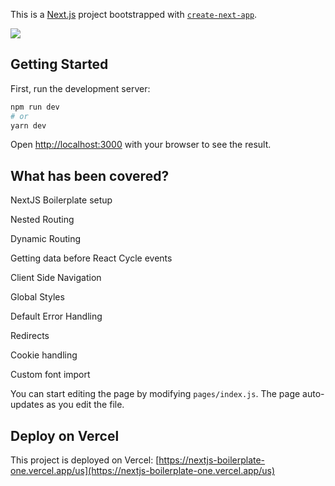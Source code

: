 This is a [Next.js](https://nextjs.org/) project bootstrapped with [`create-next-app`](https://github.com/vercel/next.js/tree/canary/packages/create-next-app).

<img src="https://badgen.net/badge/icon/vercel?icon=vercel&label" />

## Getting Started

First, run the development server:

```bash
npm run dev
# or
yarn dev
```
Open [http://localhost:3000](http://localhost:3000) with your browser to see the result.

## What has been covered?

NextJS Boilerplate setup

Nested Routing

Dynamic Routing

Getting data before React Cycle events

Client Side Navigation

Global Styles

Default Error Handling

Redirects

Cookie handling

Custom font import


You can start editing the page by modifying `pages/index.js`. The page auto-updates as you edit the file.

## Deploy on Vercel

This project is deployed on Vercel: [https://nextjs-boilerplate-one.vercel.app/us](https://nextjs-boilerplate-one.vercel.app/us)
